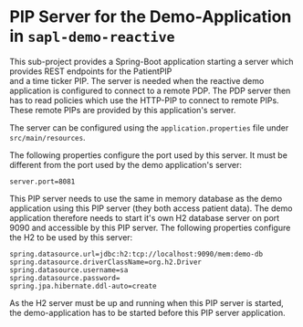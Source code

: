 # PIP Server for the Demo-Application in `sapl-demo-reactive`

This sub-project provides a Spring-Boot application starting a server which provides REST endpoints for the PatientPIP  
and a time ticker PIP. The server is needed when the reactive demo application is configured to connect to a remote PDP. 
The PDP server then has to read policies which use the HTTP-PIP to connect to remote PIPs. These remote PIPs are provided 
by this application's server.

The server can be configured using the `application.properties` file under `src/main/resources`.

The following properties configure the port used by this server. It must be different from the port used by the demo 
application's server:
```properties
server.port=8081
```

This PIP server needs to use the same in memory database as the demo application using this PIP server (they both access 
patient data). The demo application therefore needs to start it's own H2 database server on port 9090 and accessible by 
this PIP server. The following properties configure the H2 to be used by this server:
```properties
spring.datasource.url=jdbc:h2:tcp://localhost:9090/mem:demo-db
spring.datasource.driverClassName=org.h2.Driver
spring.datasource.username=sa
spring.datasource.password=
spring.jpa.hibernate.ddl-auto=create
```

As the H2 server must be up and running when this PIP server is started, the demo-application has to be started before
this PIP server application.
